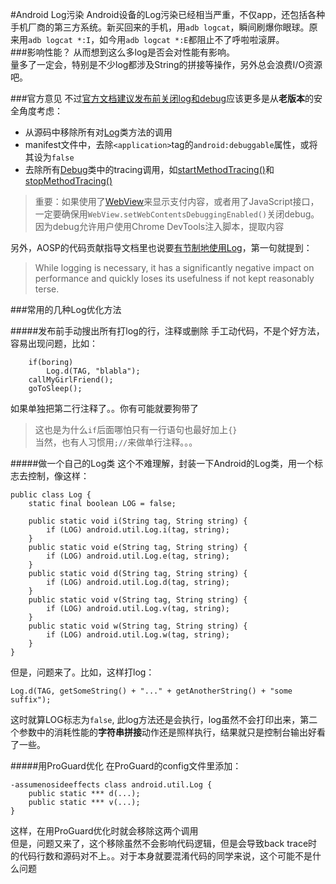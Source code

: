 #Android Log污染
Android设备的Log污染已经相当严重，不仅app，还包括各种手机厂商的第三方系统。新买回来的手机，用`adb logcat`，瞬间刷爆你眼球。原来用`adb logcat *:I`，如今用`adb logcat *:E`都阻止不了呼啦啦滚屏。  
###影响性能？
从而想到这么多log是否会对性能有影响。  
量多了一定会，特别是不少log都涉及String的拼接等操作，另外总会浪费I/O资源吧。  

###官方意见
不过[官方文档建议发布前关闭log和debug](http://developer.android.com/tools/publishing/preparing.html)应该更多是从**老版本**的安全角度考虑：  

* 从源码中移除所有对[Log](http://developer.android.com/reference/android/util/Log.html)类方法的调用
* manifest文件中，去除`<application>`tag的`android:debuggable`属性，或将其设为`false`
* 去除所有[Debug](http://developer.android.com/reference/android/os/Debug.html)类中的tracing调用，如[startMethodTracing()](http://developer.android.com/reference/android/os/Debug.html#startMethodTracing)和[stopMethodTracing()](http://developer.android.com/reference/android/os/Debug.html#stopMethodTracing)
>重要：如果使用了[WebView](http://developer.android.com/reference/android/webkit/WebView.html)来显示支付内容，或者用了JavaScript接口，一定要确保用`WebView.setWebContentsDebuggingEnabled()`关闭debug。因为debug允许用户使用Chrome DevTools注入脚本，提取内容

另外，AOSP的代码贡献指导文档里也说要[有节制地使用Log](http://source.android.com/source/code-style.html#log-sparingly)，第一句就提到：  
>While logging is necessary, it has a significantly negative impact on performance and quickly loses its usefulness if not kept reasonably terse.

###常用的几种Log优化方法

#####发布前手动搜出所有打log的行，注释或删除
手工动代码，不是个好方法，容易出现问题，比如：  

		if(boring)
			Log.d(TAG, "blabla");
		callMyGirlFriend();
		goToSleep();
如果单独把第二行注释了。。你有可能就要狗带了  
>这也是为什么`if`后面哪怕只有一行语句也最好加上`{}`  
当然，也有人习惯用`;//`来做单行注释。。。

#####做一个自己的Log类
这个不难理解，封装一下Android的Log类，用一个标志去控制，像这样：  
	
	public class Log {
    	static final boolean LOG = false;

    	public static void i(String tag, String string) {
        	if (LOG) android.util.Log.i(tag, string);
    	}
    	public static void e(String tag, String string) {
        	if (LOG) android.util.Log.e(tag, string);
    	}
    	public static void d(String tag, String string) {
        	if (LOG) android.util.Log.d(tag, string);
    	}
    	public static void v(String tag, String string) {
        	if (LOG) android.util.Log.v(tag, string);
    	}
    	public static void w(String tag, String string) {
        	if (LOG) android.util.Log.w(tag, string);
    	}
	}
	
但是，问题来了。比如，这样打log：  

	Log.d(TAG, getSomeString() + "..." + getAnotherString() + "some suffix");
这时就算LOG标志为`false`, 此log方法还是会执行，log虽然不会打印出来，第二个参数中的消耗性能的**字符串拼接**动作还是照样执行，结果就只是控制台输出好看了一些。

#####用ProGuard优化
在ProGuard的config文件里添加：

	-assumenosideeffects class android.util.Log {
    	public static *** d(...);
    	public static *** v(...);
	}
这样，在用ProGuard优化时就会移除这两个调用  
但是，问题又来了，这个移除虽然不会影响代码逻辑，但是会导致back trace时的代码行数和源码对不上。。对于本身就要混淆代码的同学来说，这个可能不是什么问题

